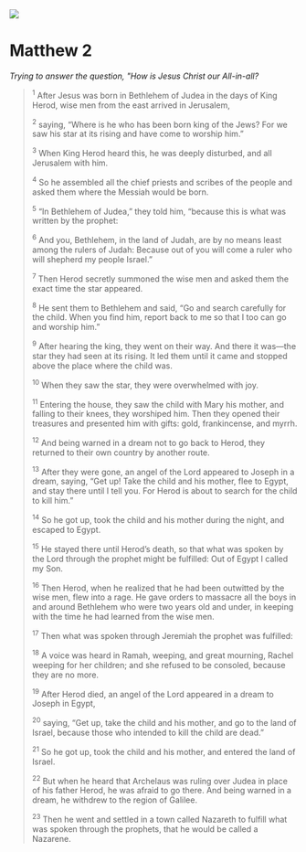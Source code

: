 <img class="intro-right" src="/images/art-matthew.jpg">

# Matthew 2

*Trying to answer the question, "How is Jesus Christ our All-in-all?*

><sup>1</sup> After Jesus was born in Bethlehem of Judea in the days of King Herod, wise men from the east arrived in Jerusalem, 
>
><sup>2</sup> saying, “Where is he who has been born king of the Jews? For we saw his star at its rising and have come to worship him.” 
>
><sup>3</sup> When King Herod heard this, he was deeply disturbed, and all Jerusalem with him. 
>
><sup>4</sup> So he assembled all the chief priests and scribes of the people and asked them where the Messiah would be born. 
>
><sup>5</sup> “In Bethlehem of Judea,” they told him, “because this is what was written by the prophet: 
>
><sup>6</sup> And you, Bethlehem, in the land of Judah, are by no means least among the rulers of Judah: Because out of you will come a ruler who will shepherd my people Israel.” 
>
><sup>7</sup> Then Herod secretly summoned the wise men and asked them the exact time the star appeared. 
>
><sup>8</sup> He sent them to Bethlehem and said, “Go and search carefully for the child. When you find him, report back to me so that I too can go and worship him.” 
>
><sup>9</sup> After hearing the king, they went on their way. And there it was—the star they had seen at its rising. It led them until it came and stopped above the place where the child was. 
>
><sup>10</sup> When they saw the star, they were overwhelmed with joy. 
>
><sup>11</sup> Entering the house, they saw the child with Mary his mother, and falling to their knees, they worshiped him. Then they opened their treasures and presented him with gifts: gold, frankincense, and myrrh. 
>
><sup>12</sup> And being warned in a dream not to go back to Herod, they returned to their own country by another route. 
>
><sup>13</sup> After they were gone, an angel of the Lord appeared to Joseph in a dream, saying, “Get up! Take the child and his mother, flee to Egypt, and stay there until I tell you. For Herod is about to search for the child to kill him.” 
>
><sup>14</sup> So he got up, took the child and his mother during the night, and escaped to Egypt. 
>
><sup>15</sup> He stayed there until Herod’s death, so that what was spoken by the Lord through the prophet might be fulfilled: Out of Egypt I called my Son. 
>
><sup>16</sup> Then Herod, when he realized that he had been outwitted by the wise men, flew into a rage. He gave orders to massacre all the boys in and around Bethlehem who were two years old and under, in keeping with the time he had learned from the wise men. 
>
><sup>17</sup> Then what was spoken through Jeremiah the prophet was fulfilled: 
>
><sup>18</sup> A voice was heard in Ramah, weeping, and great mourning, Rachel weeping for her children; and she refused to be consoled, because they are no more. 
>
><sup>19</sup> After Herod died, an angel of the Lord appeared in a dream to Joseph in Egypt, 
>
><sup>20</sup> saying, “Get up, take the child and his mother, and go to the land of Israel, because those who intended to kill the child are dead.” 
>
><sup>21</sup> So he got up, took the child and his mother, and entered the land of Israel. 
>
><sup>22</sup> But when he heard that Archelaus was ruling over Judea in place of his father Herod, he was afraid to go there. And being warned in a dream, he withdrew to the region of Galilee. 
>
><sup>23</sup> Then he went and settled in a town called Nazareth to fulfill what was spoken through the prophets, that he would be called a Nazarene.

